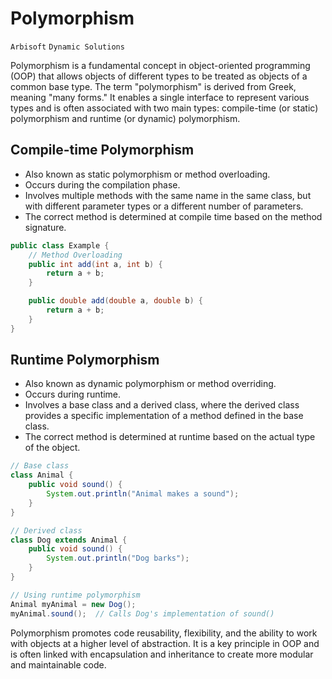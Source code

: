 # Polymorphism
`Arbisoft` `Dynamic Solutions`

Polymorphism is a fundamental concept in object-oriented programming (OOP) that allows objects of different types to be treated as objects of a common base type. The term "polymorphism" is derived from Greek, meaning "many forms." It enables a single interface to represent various types and is often associated with two main types: compile-time (or static) polymorphism and runtime (or dynamic) polymorphism.

## Compile-time Polymorphism

- Also known as static polymorphism or method overloading.
- Occurs during the compilation phase.
- Involves multiple methods with the same name in the same class, but with different parameter types or a different number of parameters.
- The correct method is determined at compile time based on the method signature.

```java
public class Example {
    // Method Overloading
    public int add(int a, int b) {
        return a + b;
    }

    public double add(double a, double b) {
        return a + b;
    }
}
```

## Runtime Polymorphism

- Also known as dynamic polymorphism or method overriding.
- Occurs during runtime.
- Involves a base class and a derived class, where the derived class provides a specific implementation of a method defined in the base class.
- The correct method is determined at runtime based on the actual type of the object.

```java
// Base class
class Animal {
    public void sound() {
        System.out.println("Animal makes a sound");
    }
}

// Derived class
class Dog extends Animal {
    public void sound() {
        System.out.println("Dog barks");
    }
}
```

```java
// Using runtime polymorphism
Animal myAnimal = new Dog();
myAnimal.sound();  // Calls Dog's implementation of sound()
```

Polymorphism promotes code reusability, flexibility, and the ability to work with objects at a higher level of abstraction. It is a key principle in OOP and is often linked with encapsulation and inheritance to create more modular and maintainable code.
